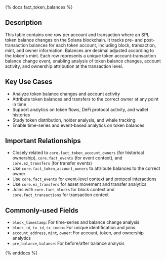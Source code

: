 {% docs fact_token_balances %}

## Description
This table contains one row per account and transaction where an SPL token balance changes on the Solana blockchain. It tracks pre- and post-transaction balances for each token account, including block, transaction, mint, and owner information. Balances are decimal adjusted according to the token's mint. Each row represents a unique token account-transaction balance change event, enabling analysis of token balance changes, account activity, and ownership attribution at the transaction level.

## Key Use Cases
- Analyze token balance changes and account activity
- Attribute token balances and transfers to the correct owner at any point in time
- Support analytics on token flows, DeFi protocol activity, and wallet histories
- Study token distribution, holder analysis, and whale tracking
- Enable time-series and event-based analytics on token balances

## Important Relationships
- Closely related to `core.fact_token_account_owners` (for historical ownership), `core.fact_events` (for event context), and `core.ez_transfers` (for transfer events)
- Use `core.fact_token_account_owners` to attribute balances to the correct owner
- Use `core.fact_events` for event-level context and protocol interactions
- Use `core.ez_transfers` for asset movement and transfer analytics
- Joins with `core.fact_blocks` for block context and `core.fact_transactions` for transaction context

## Commonly-used Fields
- `block_timestamp`: For time-series and balance change analysis
- `block_id`, `tx_id`, `tx_index`: For unique identification and joins
- `account_address`, `mint`, `owner`: For account, token, and ownership analytics
- `pre_balance`, `balance`: For before/after balance analysis

{% enddocs %} 